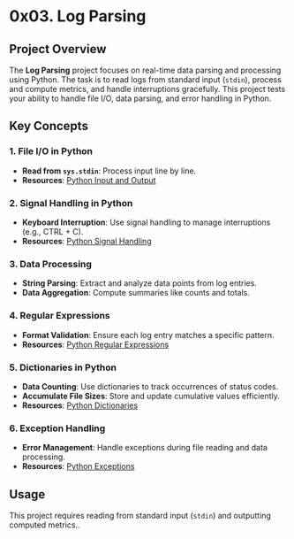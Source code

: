 # 0x03. Log Parsing

## Project Overview
The **Log Parsing** project focuses on real-time data parsing and processing using Python. The task is to read logs from standard input (`stdin`), process and compute metrics, and handle interruptions gracefully. This project tests your ability to handle file I/O, data parsing, and error handling in Python.

## Key Concepts

### 1. File I/O in Python
- **Read from `sys.stdin`**: Process input line by line.
- **Resources**: [Python Input and Output](https://docs.python.org/3/tutorial/inputoutput.html)

### 2. Signal Handling in Python
- **Keyboard Interruption**: Use signal handling to manage interruptions (e.g., CTRL + C).
- **Resources**: [Python Signal Handling](https://docs.python.org/3/library/signal.html)

### 3. Data Processing
- **String Parsing**: Extract and analyze data points from log entries.
- **Data Aggregation**: Compute summaries like counts and totals.
  
### 4. Regular Expressions
- **Format Validation**: Ensure each log entry matches a specific pattern.
- **Resources**: [Python Regular Expressions](https://docs.python.org/3/library/re.html)

### 5. Dictionaries in Python
- **Data Counting**: Use dictionaries to track occurrences of status codes.
- **Accumulate File Sizes**: Store and update cumulative values efficiently.
- **Resources**: [Python Dictionaries](https://docs.python.org/3/tutorial/datastructures.html#dictionaries)

### 6. Exception Handling
- **Error Management**: Handle exceptions during file reading and data processing.
- **Resources**: [Python Exceptions](https://docs.python.org/3/tutorial/errors.html)

## Usage
This project requires reading from standard input (`stdin`) and outputting computed metrics..
